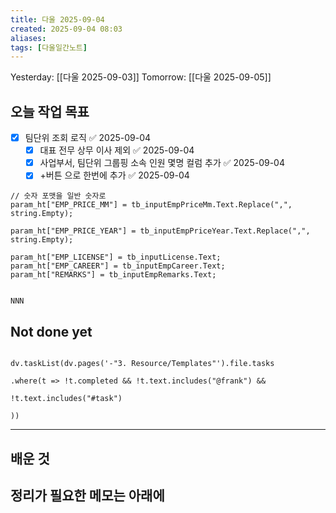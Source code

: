 ```yaml
---
title: 다울 2025-09-04
created: 2025-09-04 08:03
aliases: 
tags: [다울일간노트]
---
```



Yesterday: [[다울 2025-09-03]] 
Tomorrow: [[다울 2025-09-05]] 




## 오늘 작업 목표

- [x] 팀단위 조회 로직 ✅ 2025-09-04
	- [x] 대표 전무 상무 이사 제외 ✅ 2025-09-04
	- [x] 사업부서, 팀단위 그룹핑 소속 인원 몇명 컬럼 추가 ✅ 2025-09-04
	- [x] +버튼 으로 한번에 추가 ✅ 2025-09-04

```
// 숫자 포맷을 일반 숫자로
param_ht["EMP_PRICE_MM"] = tb_inputEmpPriceMm.Text.Replace(",", string.Empty);

param_ht["EMP_PRICE_YEAR"] = tb_inputEmpPriceYear.Text.Replace(",", string.Empty);

param_ht["EMP_LICENSE"] = tb_inputLicense.Text;
param_ht["EMP_CAREER"] = tb_inputEmpCareer.Text;
param_ht["REMARKS"] = tb_inputEmpRemarks.Text;


NNN
```

## Not done yet

```dataviewjs

dv.taskList(dv.pages('-"3. Resource/Templates"').file.tasks

.where(t => !t.completed && !t.text.includes("@frank") &&

!t.text.includes("#task")

))

```

---

## 배운 것




## 정리가 필요한 메모는 아래에



